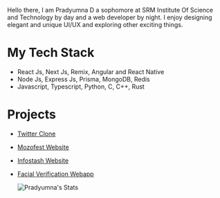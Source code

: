 Hello there, I am Pradyumna D a sophomore at SRM Institute Of Science and Technology by day and a web developer by night. I enjoy designing elegant and unique UI/UX and exploring other exciting things.

# My Tech Stack
- React Js, Next Js, Remix, Angular and React Native
- Node Js, Express Js, Prisma, MongoDB, Redis
- Javascript, Typescript, Python, C, C++, Rust

# Projects
- [Twitter Clone](https://kzilla-internal-hackathon.vercel.app)
- [Mozofest Website](https://mozofest.srmkzilla.net/)
- [Infostash Website](https://infostash-web.vercel.app/)
- [Facial Verification Webapp](https://capx-facial-recognition.vercel.app/)


  ![Pradyumna's Stats](https://github-readme-stats.vercel.app/api?username=yare0909&show_icons=true&theme=transparent)
<!---
YARE0909/YARE0909 is a ✨ special ✨ repository because its `README.md` (this file) appears on your GitHub profile.
You can click the Preview link to take a look at your changes.
--->
